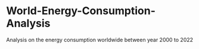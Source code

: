 # World-Energy-Consumption-Analysis
Analysis on the energy consumption worldwide between year 2000 to 2022
